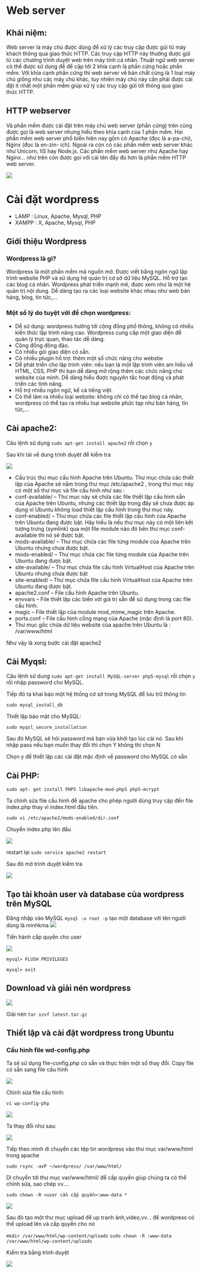 # Web server
## Khái niệm: 
Web server là máy chủ được dùng để xử lý các truy cập được gửi từ máy khách thông qua giao thức HTTP. Các truy cập HTTP này thường được gửi từ các chương trình duyệt web trên máy tính cá nhân. Thuật ngữ web server có thể được sử dụng để để cập tới 2 khía cạnh là phần cứng hoặc phần mềm. Với khía cạnh phần cứng thì web server về bản chất cũng là 1 loại máy chủ giống như các máy chủ khác, tuy nhiên máy chủ này cần phải được cài đặt ít nhất một phần mềm giúp xử lý các truy cập gửi tới thông qua giao thức HTTP.
## HTTP webserver
Và phần mềm được cài đặt trên máy chủ web server (phần cứng) trên cũng được gọi là web server nhưng hiểu theo khía cạnh của 1 phần mềm. Hai phần mềm web server phổ biến hiện nay gồm có Apache (đọc là a-pa-chi), Nginx (đọc là en-zin- ích). Ngoài ra còn có các phần mềm web server khác như Unicorn, IIS hay Node.js. Các phần mềm web server như Apache hay Nginx... như trên còn được gọi với cái tên đầy đủ hơn là phần mềm HTTP web server.

<img src="http://www.oktot.com/wp-content/uploads/2016/04/image004-14.jpg">

# Cài đặt wordpress  

- LAMP	: Linux, Apache, Mysql, PHP
- XAMPP	: X, Apache, Mysql, PHP

## Giới thiệu Wordpress

### Wordpress là gì?

Wordpress là một phần mềm mã nguồn mở.
Được viết bằng ngôn ngữ lập trình website PHP và sử dụng hệ quản trị cơ sở dữ liệu MySQL.
Hỗ trợ tạo các blog cá nhân.
Wordpress phát triển mạnh mẽ, được xem như là một hệ quản trị nội dung. Dễ dàng tạo ra các loại website khác nhau như web bán hàng, blog, tin tức,...

### Một số lý do tuyệt vời để chọn wordpress:

- Dễ sử dụng: wordpress hướng tới cộng đồng phổ thông, không có nhiều kiến thức lập trình nâng cao. Wordpress cung cấp một giao diện để quản lý trực quan, thao tác dễ dàng.
- Cộng đồng đông đảo.
- Có nhiều gói giao diện có sẵn.
- Có nhiều plugin hỗ trợ: thêm một số chức năng cho webstie
- Dễ phát triển cho lập trình viên: nếu bạn là một lập trình viên am hiểu về HTML, CSS, PHP thì bạn dễ dàng mở rộng thêm các chức năng cho website của mình. Dễ dàng hiểu được nguyên tắc hoạt động và phát triển các tính năng.
- Hỗ trợ nhiều ngôn ngữ, kể cả tiếng việt.
- Có thể làm ra nhiều loại website: không chỉ có thể tạo blog cá nhân, wordpress có thể tạo ra nhiều loại website phức tạp như bán hàng, tin tức,...
## Cài apache2:
Câu lệnh sử dụng ```sudo apt-get install apache2``` rồi chọn ``y``

Sau khi tải về dung trình duyệt để kiểm tra

<img src="http://i.imgur.com/mqsBoeL.png">

- Cấu trúc thư mục cấu hình Apache trên Ubuntu. Thư mục chứa các thiết lập của Apache sẽ nằm trong thư mục /etc/apache2 , trong thư mục này có một số thư mục và file cấu hình như sau :
 - conf-available/ – Thư mục này sẽ chứa các file thiết lập cấu hình sẵn của Apache trên Ubuntu, nhưng các thiết lập trong đây sẽ chưa được áp dụng vì Ubuntu không load thiết lập cấu hình trong thư mục này.
 - conf-enabled/ – Thư mục chứa các file thiết lập cấu hình của Apache trên Ubuntu đang được bật. Hãy hiểu là nếu thư mục này có một liên kết tượng trưng (symlink) qua một file module nào đó bên thư mục conf-available thì nó sẽ được bật.
 - mods-available/ – Thư mục chứa các file từng module của Apache trên Ubuntu nhưng chưa được bật.
 - mods-enabled/ – Thư mục chứa các file từng module của Apache trên Ubuntu đang được bật.
 - site-available/ – Thư mục chứa file cấu hình VirtualHost của Apache trên Ubuntu nhưng chưa được bật
 - site-enabled/ – Thư mục chứa file cấu hình VirtualHost của Apache trên Ubuntu đang được bật.
 - apache2.conf – File cấu hình Apache trên Ubuntu.
 - envvars – File thiết lập các biến với giá trị sẵn để sử dụng trong các file cấu hình.
 - magic – File thiết lập của module mod_mime_magic trên Apache.
 - ports.conf – File cấu hình cổng mạng của Apache (mặc định là port 80).
 - Thư mục gốc chứa dữ liệu website của apache trên Ubuntu là : /var/www/html

Như vậy là xong bước cài đặt apache2 

## Cài Myqsl:
Câu lệnh sử dung ```sudo apt-get install MySQL-server php5-mysql``` rồi chọn ``y`` rồi nhập password cho MySQL.

Tiếp đó ta khai báo một hệ thống cơ sở trong MySQL để lưu trữ thông tin 

``sudo mysql_install_db``

Thiết lập bảo mật cho MySQL: 

```sudo myqsl_secure_installation``` 

Sau đó MySQL sẽ hỏi password mà bạn vừa khởi tạo lúc cài nó. Sau khi nhập pass nếu bạn muốn thay đổi thì chọn Y không thì chọn N

Chọn y để thiết lập các cài đặt mặc định về password cho MySQL có sẵn

## Cài PHP:
```sudo apt- get install PHP5 libapache-mod-php5 php5-mcrypt```

Ta chỉnh sửa file cấu hình để apache cho phép người dùng truy cập đến file index.php thay vì index.html đầu tiên.

```sudo vi /etc/apache2/mods-enabled/dir.conf```

Chuyển index.php lên đầu 

<img src="http://i.imgur.com/RubAbXU.png">

restart lại ``sudo service apache2 restart ``

Sau đó mở trình duyệt kiểm tra 

<img src="http://i.imgur.com/l5EvT0Z.png">

## Tạo tài khoản user và database của wordpress trên MySQL 
Đăng nhập vào MySQL ```mysql -u root -p```
tạo một database với tên người dùng là minhkma
<img src="http://i.imgur.com/fmGwRWe.png">

Tiến hành cấp quyền cho user

<img src="http://i.imgur.com/KTFAjVN.png">


```mysql> FLUSH PRIVILEGES```

  ```mysql> exit ```

## Download và giải nén wordpress

<img src="http://i.imgur.com/WuAVGZi.png">

Giải nén ``tar xzvf latest.tar.gz``

## Thiết lập và cài đặt wordpress trong Ubuntu 

### Cấu hình file wd-config.php
Ta sẽ sử dụng file-config.php có sẵn và thực hiện một số thay đổi.
Copy file có sẵn sang file cấu hình

<img src="http://i.imgur.com/VuyUBpm.png">

 Chỉnh sửa file cấu hình:

```vi wp-config-php```

<img src="http://i.imgur.com/6rPCcGX.png">

Ta thay đổi như sau:

<img src="http://i.imgur.com/WAzHeIA.png">

Tiếp theo mình di chuyển các tệp tin wordpress vào thư mục var/www/html trong apache

```sudo rsync -avP ~/wordpress/ /var/www/html/```

Di chuyển tới thư mục var/www/html/ để cấp quyền giúp chúng ta có thể chỉnh sửa, sao chép vv....

``sudo chown -R <user cần cấp quyền>:www-data *``

<img src="http://i.imgur.com/2uvhb0e.png">

Sau đó tạo một thư mục upload để up tranh ảnh,video,vv... để wordpress có thể upload lên và cấp quyền cho nó 

```mkdir /var/www/html/wp-content/uploads```
```sudo chown -R :www-data /var/www/html/wp-content/uploads```

Kiểm tra bằng trình duyệt 
 
<img src="http://i.imgur.com/kCLAOt8.png">







































